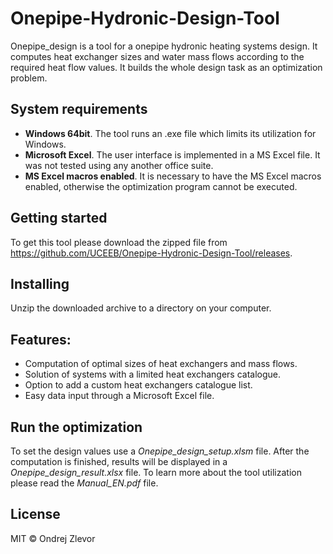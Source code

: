 # Onepipe-Hydronic-Design-Tool

Onepipe_design is a tool for a onepipe hydronic heating systems design. It 
computes heat exchanger sizes and water mass flows according to the required 
heat flow values. It builds the whole design task as an optimization 
problem.  

## System requirements
* **Windows 64bit**. The tool runs an .exe file which limits its utilization for Windows. 
* **Microsoft Excel**. The user interface is implemented in a MS Excel file. It was not tested using any another office suite.  
* **MS Excel macros enabled**. It is necessary to have the MS Excel macros enabled, otherwise the optimization program cannot be executed. 

## Getting started

To get this tool please download the zipped file from https://github.com/UCEEB/Onepipe-Hydronic-Design-Tool/releases. 

## Installing

Unzip the downloaded archive to a directory on your computer.

## Features:
* Computation of optimal sizes of heat exchangers and mass flows.
* Solution of systems with a limited heat exchangers catalogue.
* Option to add a custom heat exchangers catalogue list.
* Easy data input through a Microsoft Excel file.

## Run the optimization
  
To set the design values use a *Onepipe_design_setup.xlsm* file. After the 
computation is finished, results will be displayed in a 
*Onepipe_design_result.xlsx* file. To learn more about the tool utilization please 
read the *Manual_EN.pdf* file. 

  
## License
MIT © Ondrej Zlevor
